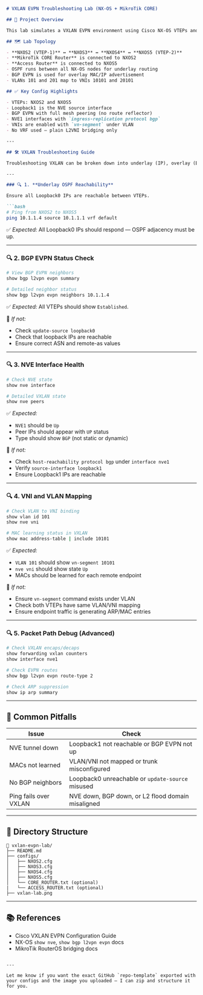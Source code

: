 
````markdown
# VXLAN EVPN Troubleshooting Lab (NX-OS + MikroTik CORE)

## 🧠 Project Overview

This lab simulates a VXLAN EVPN environment using Cisco NX-OS VTEPs and MikroTik core routers. The goal is to validate L2 connectivity over VXLAN across distributed access points and understand how to troubleshoot common VXLAN issues.

## 🗺️ Lab Topology

- **NXOS2 (VTEP-1)** ↔ **NXOS3** ↔ **NXOS4** ↔ **NXOS5 (VTEP-2)**
- **MikroTik CORE Router** is connected to NXOS2
- **Access Router** is connected to NXOS5
- OSPF runs between all NX-OS nodes for underlay routing
- BGP EVPN is used for overlay MAC/IP advertisement
- VLANs 101 and 201 map to VNIs 10101 and 20101

## ✅ Key Config Highlights

- VTEPs: NXOS2 and NXOS5
- Loopback1 is the NVE source interface
- BGP EVPN with full mesh peering (no route reflector)
- NVE1 interfaces with `ingress-replication protocol bgp`
- VNIs are enabled with `vn-segment` under VLAN
- No VRF used — plain L2VNI bridging only

---

## 🛠️ VXLAN Troubleshooting Guide

Troubleshooting VXLAN can be broken down into underlay (IP), overlay (BGP EVPN), and data-plane checks.

---

### 🔍 1. **Underlay OSPF Reachability**

Ensure all Loopback0 IPs are reachable between VTEPs.

```bash
# Ping from NXOS2 to NXOS5
ping 10.1.1.4 source 10.1.1.1 vrf default
````

✅ *Expected:* All Loopback0 IPs should respond — OSPF adjacency must be up.

---

### 🔍 2. **BGP EVPN Status Check**

```bash
# View BGP EVPN neighbors
show bgp l2vpn evpn summary

# Detailed neighbor status
show bgp l2vpn evpn neighbors 10.1.1.4
```

✅ *Expected:* All VTEPs should show `Established`.

🛑 *If not:*

* Check `update-source loopback0`
* Check that loopback IPs are reachable
* Ensure correct ASN and remote-as values

---

### 🔍 3. **NVE Interface Health**

```bash
# Check NVE state
show nve interface

# Detailed VXLAN state
show nve peers
```

✅ *Expected:*

* `NVE1` should be `Up`
* Peer IPs should appear with `UP` status
* Type should show `BGP` (not static or dynamic)

🛑 *If not:*

* Check `host-reachability protocol bgp` under `interface nve1`
* Verify `source-interface loopback1`
* Ensure Loopback1 IPs are reachable

---

### 🔍 4. **VNI and VLAN Mapping**

```bash
# Check VLAN to VNI binding
show vlan id 101
show nve vni

# MAC learning status in VXLAN
show mac address-table | include 10101
```

✅ *Expected:*

* `VLAN 101` should show `vn-segment 10101`
* `nve vni` should show state `Up`
* MACs should be learned for each remote endpoint

🛑 *If not:*

* Ensure `vn-segment` command exists under VLAN
* Check both VTEPs have same VLAN/VNI mapping
* Ensure endpoint traffic is generating ARP/MAC entries

---

### 🔍 5. **Packet Path Debug (Advanced)**

```bash
# Check VXLAN encaps/decaps
show forwarding vxlan counters
show interface nve1

# Check EVPN routes
show bgp l2vpn evpn route-type 2

# Check ARP suppression
show ip arp summary
```

---

## 📌 Common Pitfalls

| Issue                 | Check                                             |
| --------------------- | ------------------------------------------------- |
| NVE tunnel down       | Loopback1 not reachable or BGP EVPN not up        |
| MACs not learned      | VLAN/VNI not mapped or trunk misconfigured        |
| No BGP neighbors      | Loopback0 unreachable or `update-source` misused  |
| Ping fails over VXLAN | NVE down, BGP down, or L2 flood domain misaligned |

---

## 📂 Directory Structure

```
📁 vxlan-evpn-lab/
├── README.md
├── configs/
│   ├── NXOS2.cfg
│   ├── NXOS3.cfg
│   ├── NXOS4.cfg
│   ├── NXOS5.cfg
│   └── CORE_ROUTER.txt (optional)
|   └── ACCESS_ROUTER.txt (optional)
├── vxlan-lab.png

```

---

## 📚 References

* Cisco VXLAN EVPN Configuration Guide
* NX-OS `show nve`, `show bgp l2vpn evpn` docs
* MikroTik RouterOS bridging docs

```

---

Let me know if you want the exact GitHub `repo-template` exported with your configs and the image you uploaded — I can zip and structure it for you.
```
